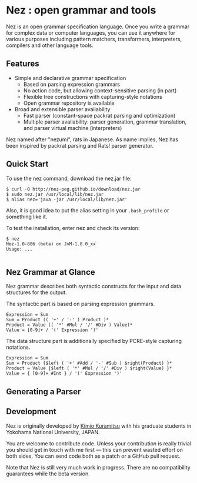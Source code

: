 Nez : open grammar and tools
===================

Nez is an open grammar specification language. 
Once you write a grammar for complex data or computer languages, 
you can use it anywhere for various purposes including pattern matchers, 
transformers, interpreters, compilers and other language tools.

Features
--------

* Simple and declarative grammar specification
    * Based on parsing expression grammars
    * No action code, but allowing context-sensitive parsing (in part)
    * Flexible tree constructions with capturing-style notations
    * Open grammar repository is available
* Broad and extensible parser availability
    * Fast parser (constant-space packrat parsing and optimization)
    * Multiple parser availability: parser generation, grammar translation, and parser virtual machine (interpreters)

Nez named after "nezumi", rats in Japanese. 
As name implies, Nez has been inspired by packrat parsing and Rats! parser generator. 

Quick Start
-----------

To use the nez command, download the nez.jar file:

```
$ curl -O http://nez-peg.github.io/download/nez.jar
$ sudo nez.jar /usr/local/lib/nez.jar
$ alias nez='java -jar /usr/local/lib/nez.jar'
```

Also, it is good idea to put the alias setting in your `.bash_profile` or something like it. 

To test the installation, enter nez and check its version: 

```
$ nez
Nez-1.0-886 (beta) on JvM-1.8.0_xx
Usage: ...


```

## Nez Grammar at Glance

Nez grammar describes both syntactic constructs for the input and data structures for the output. 

The syntactic part is based on parsing expression grammars. 

```peg
Expression = Sum
Sum = Product (( '+' / '-' ) Product )*
Product = Value (( '*' #Mul / '/' #Div ) Value)*
Value = [0-9]+ / '(' Expression ')'
```

The data structure part is additionally specified by PCRE-style capturing notations. 

```nez
Expression = Sum
Sum = Product {$left ( '+' #Add / '-' #Sub ) $right(Product) }*
Product = Value {$left ( '*' #Mul / '/' #Div ) $right(Value) }*
Value = { [0-9]+ #Int } / '(' Expression ')'
```



## Generating a Parser


## Development
Nez is originally developed by [Kimio Kuramitsu](http://kuramitsulab.github.io/) with his graduate students in Yokohama National University, JAPAN. 

You are welcome to contribute code. 
Unless your contribution is really trivial you should get in touch with me first — this can prevent wasted effort on both sides. 
You can send code both as a patch or a GitHub pull request.

Note that Nez is still very much work in progress. 
There are no compatibility guarantees while the beta version.


